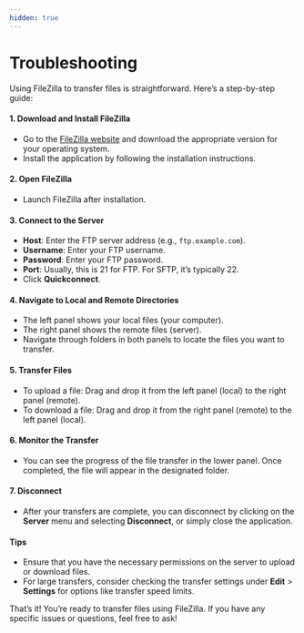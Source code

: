 ```yaml
---
hidden: true
---
```


# Troubleshooting

Using FileZilla to transfer files is straightforward. Here’s a step-by-step guide:

#### 1. Download and Install FileZilla

* Go to the [FileZilla website](https://filezilla-project.org/) and download the appropriate version for your operating system.
* Install the application by following the installation instructions.

#### 2. Open FileZilla

* Launch FileZilla after installation.

#### 3. Connect to the Server

* **Host**: Enter the FTP server address (e.g., `ftp.example.com`).
* **Username**: Enter your FTP username.
* **Password**: Enter your FTP password.
* **Port**: Usually, this is 21 for FTP. For SFTP, it’s typically 22.
* Click **Quickconnect**.

#### 4. Navigate to Local and Remote Directories

* The left panel shows your local files (your computer).
* The right panel shows the remote files (server).
* Navigate through folders in both panels to locate the files you want to transfer.

#### 5. Transfer Files

* To upload a file: Drag and drop it from the left panel (local) to the right panel (remote).
* To download a file: Drag and drop it from the right panel (remote) to the left panel (local).

#### 6. Monitor the Transfer

* You can see the progress of the file transfer in the lower panel. Once completed, the file will appear in the designated folder.

#### 7. Disconnect

* After your transfers are complete, you can disconnect by clicking on the **Server** menu and selecting **Disconnect**, or simply close the application.

#### Tips

* Ensure that you have the necessary permissions on the server to upload or download files.
* For large transfers, consider checking the transfer settings under **Edit** > **Settings** for options like transfer speed limits.

That’s it! You’re ready to transfer files using FileZilla. If you have any specific issues or questions, feel free to ask!
